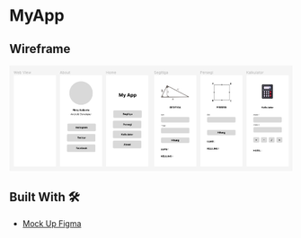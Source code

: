 # **MyApp**


## Wireframe
![](media/wireframe.png)

## Built With 🛠
- [Mock Up Figma](https://www.figma.com/file/HLihe2EElEsQ5zTfNVjCvO/MyApp?node-id=0%3A1)